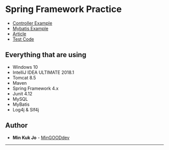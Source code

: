 # Spring Framework Practice
* [Controller Example](./src/main/java/com/spring/example)
* [Mybatis Example](./src/main/java/com/spring/mybatis/example)
* [Article](./src/main/java/com/spring/article)
* [Test Code](./src/test/java)

## Everything that are using
* Windows 10
* IntelliJ IDEA ULTIMATE 2018.1
* Tomcat 8.5
* Maven
* Spring Framework 4.x
* Junit 4.12
* MySQL
* MyBatis
* Log4j & Slf4j

## Author
* **Min Kuk Jo** - [MinGOODdev](https://github.com/MinGOODdev)

---


